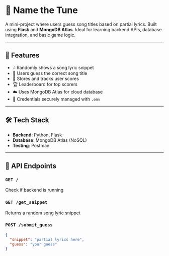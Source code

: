 # 🎵 Name the Tune

A mini-project where users guess song titles based on partial lyrics. Built using **Flask** and **MongoDB Atlas**. Ideal for learning backend APIs, database integration, and basic game logic.

---

## 🚀 Features

- 🎶 Randomly shows a song lyric snippet  
- 🧠 Users guess the correct song title  
- 🧾 Stores and tracks user scores  
- 🏆 Leaderboard for top scorers  
- ☁️ Uses MongoDB Atlas for cloud database  
- 🔐 Credentials securely managed with `.env`  

---

## 🛠️ Tech Stack

- **Backend**: Python, Flask  
- **Database**: MongoDB Atlas (NoSQL)  
- **Testing**: Postman  

---

## 📁 API Endpoints

### `GET /`
Check if backend is running

### `GET /get_snippet`
Returns a random song lyric snippet

### `POST /submit_guess`
```json
{
  "snippet": "partial lyrics here",
  "guess": "your guess"
}
